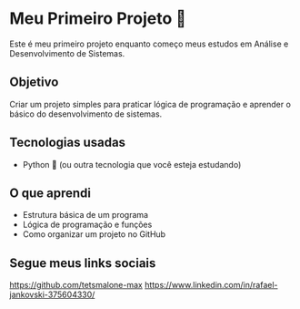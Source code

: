 
# Meu Primeiro Projeto 🚀

Este é meu primeiro projeto enquanto começo meus estudos em Análise e Desenvolvimento de Sistemas.  

## Objetivo
Criar um projeto simples para praticar lógica de programação e aprender o básico do desenvolvimento de sistemas.  

## Tecnologias usadas
- Python 🐍 (ou outra tecnologia que você esteja estudando)  

## O que aprendi
- Estrutura básica de um programa  
- Lógica de programação e funções  
- Como organizar um projeto no GitHub
## Segue meus links sociais

https://github.com/tetsmalone-max
 https://www.linkedin.com/in/rafael-jankovski-375604330/
